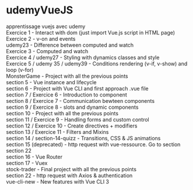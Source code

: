 # udemyVueJS
apprentissage vuejs avec udemy<br/>
Exercice 1 - Interact with dom (just import Vue.js script in HTML page)<br/>
Exercice 2 - v-on and events<br/>
udemy23 - Difference between computed and watch<br/>
Exercice 3 - Computed and watch<br/>
Exercice 4 / udemy27 - Styling with dynamics classes and style<br/>
Exercice 5 / udemy 35 / udemy39 - Conditions rendering (v-if, v-show) and loop (v-for)<br/>
MonsterGame - Project with all the previous points<br/>
section 5 - Vue instance and lifecycle<br/>
section 6 - Project with Vue CLI and first approach .vue file<br/>
section 7 / Exercice 6 - Introduction to component<br/>
section 8 / Exercice 7 - Communication bewteen components<br/>
section 9 / Exercice 8 - slots and dynamic components<br/>
section 10 - Project with all the previous points<br/>
section 11 / Exercice 9 - Handling forms and custom control<br/>
section 12 / Exercice 10 - Create directives + modifiers<br/>
section 13 / Exercice 11 - Filters and Mixins<br/>
section 14 / section-14-quizz - Transitions, CSS & JS animations<br/>
section 15 (deprecated) - http request with vue-ressource. Go to section section 22<br/>
section 16 - Vue Router<br/>
section 17 - Vuex<br/>
stock-trader - Final project with all the previous points<br/>
section 22 - http request with Axios & authentication<br/>
vue-cli-new - New features with Vue CLI 3<br/>